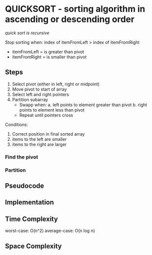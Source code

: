 # QUICKSORT - sorting algorithm in ascending or descending order

*quick sort is recursive*

Stop sorting when: 
index of itemFromLeft > index of itemFromRight

- itemFromLeft = is greater than pivot
- itemFromRight = is smaller than pivot

## Steps

1) Select pivot (either in left, right or midpoint)
2) Move pivot to start of array
3) Select left and right pointers
4) Partition subarray
    - Swapp when: 
        a. left points to element greater than pivot
        b. right points to element less than pivot
    - Repeat until pointers cross

Conditions:
1. Correct position in final sorted array
2. items to the left are smaller
3. items to the right are larger



### Find the pivot


### Partition



## Pseudocode

## Implementation


## Time Complexity

worst-case: O(n^2)
average-case: O(n log n)

## Space Complexity